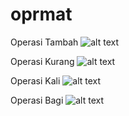 # oprmat

Operasi Tambah
![alt text](https://github.com/dhani1711/oprmat/blob/master/ss/OperatorTambah.jpg)

Operasi Kurang
![alt text](https://github.com/dhani1711/oprmat/blob/master/ss/OperatorKurang.jpg)

Operasi Kali
![alt text](https://github.com/dhani1711/oprmat/blob/master/ss/OperatorKali.jpg)

Operasi Bagi
![alt text](https://github.com/dhani1711/oprmat/blob/master/ss/OperatorBagi.jpg)
